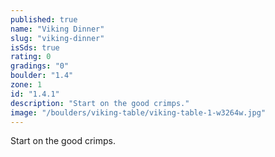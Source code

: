 ```yaml
---
published: true
name: "Viking Dinner"
slug: "viking-dinner"
isSds: true
rating: 0
gradings: "0"
boulder: "1.4"
zone: 1
id: "1.4.1"
description: "Start on the good crimps."
image: "/boulders/viking-table/viking-table-1-w3264w.jpg"
---
```


Start on the good crimps.
